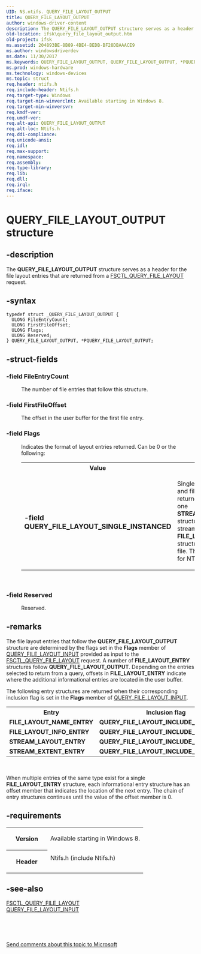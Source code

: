 ```yaml
---
UID: NS.ntifs._QUERY_FILE_LAYOUT_OUTPUT
title: QUERY_FILE_LAYOUT_OUTPUT
author: windows-driver-content
description: The QUERY_FILE_LAYOUT_OUTPUT structure serves as a header for the file layout entries that are returned from a FSCTL_QUERY_FILE_LAYOUT request.
old-location: ifsk\query_file_layout_output.htm
old-project: ifsk
ms.assetid: 204893BE-8B89-4BE4-BEDB-BF28DBAAACE9
ms.author: windowsdriverdev
ms.date: 11/30/2017
ms.keywords: QUERY_FILE_LAYOUT_OUTPUT, QUERY_FILE_LAYOUT_OUTPUT, *PQUERY_FILE_LAYOUT_OUTPUT
ms.prod: windows-hardware
ms.technology: windows-devices
ms.topic: struct
req.header: ntifs.h
req.include-header: Ntifs.h
req.target-type: Windows
req.target-min-winverclnt: Available starting in Windows 8.
req.target-min-winversvr: 
req.kmdf-ver: 
req.umdf-ver: 
req.alt-api: QUERY_FILE_LAYOUT_OUTPUT
req.alt-loc: Ntifs.h
req.ddi-compliance: 
req.unicode-ansi: 
req.idl: 
req.max-support: 
req.namespace: 
req.assembly: 
req.type-library: 
req.lib: 
req.dll: 
req.irql: 
req.iface: 
---
```


# QUERY_FILE_LAYOUT_OUTPUT structure



## -description
<p>The <b>QUERY_FILE_LAYOUT_OUTPUT</b> structure serves as a header for the file layout entries that are returned from a <a href="ifsk.fsctl_query_file_layout">FSCTL_QUERY_FILE_LAYOUT</a> request.</p>


## -syntax

````
typedef struct _QUERY_FILE_LAYOUT_OUTPUT {
  ULONG FileEntryCount;
  ULONG FirstFileOffset;
  ULONG Flags;
  ULONG Reserved;
} QUERY_FILE_LAYOUT_OUTPUT, *PQUERY_FILE_LAYOUT_OUTPUT;
````


## -struct-fields
<dl>

### -field FileEntryCount

<dd>
<p>The number of file entries that follow this structure.</p>
</dd>

### -field FirstFileOffset

<dd>
<p>The offset in the user buffer for the first file entry.</p>
</dd>

### -field Flags

<dd>
<p>Indicates the format of layout entries returned. Can be 0 or the following:</p>
<table>
<tr>
<th>Value</th>
<th>Meaning</th>
</tr>
<tr>
<td width="40%"><a id="QUERY_FILE_LAYOUT_SINGLE_INSTANCED"></a><a id="query_file_layout_single_instanced"></a><dl>

### -field QUERY_FILE_LAYOUT_SINGLE_INSTANCED

</dl>
</td>
<td width="60%">
<p>Single instances of stream and file layout entries are returned. When set, only one <b>STREAM_LAYOUT_ENTRY</b> structure is returned per stream and only one <b>FILE_LAYOUT_ENTRY</b> structure is returned per file. This flag is always set for NTFS.</p>
</td>
</tr>
</table>
<p> </p>
</dd>

### -field Reserved

<dd>
<p>Reserved.</p>
</dd>
</dl>

## -remarks
<p>The file layout entries that follow the <b>QUERY_FILE_LAYOUT_OUTPUT</b> structure are determined by the flags set in the <b>Flags</b> member of <a href="..\ntifs\ns-ntifs--query-file-layout-input.md">QUERY_FILE_LAYOUT_INPUT</a> provided as input to the <a href="ifsk.fsctl_query_file_layout">FSCTL_QUERY_FILE_LAYOUT</a> request. A number of <b>FILE_LAYOUT_ENTRY</b> structures follow <b>QUERY_FILE_LAYOUT_OUTPUT</b>. Depending on the entries selected to return from a query, offsets in <b>FILE_LAYOUT_ENTRY</b> indicate where the additional informational entries are located in the user buffer. </p>

<p>The following entry structures are returned when their corresponding inclusion flag is set in the <b>Flags</b> member of <a href="..\ntifs\ns-ntifs--query-file-layout-input.md">QUERY_FILE_LAYOUT_INPUT</a>.<table>
<tr>
<th>Entry</th>
<th>Inclusion flag</th>
</tr>
<tr>
<td><b>FILE_LAYOUT_NAME_ENTRY</b></td>
<td><b>QUERY_FILE_LAYOUT_INCLUDE_NAMES</b></td>
</tr>
<tr>
<td><b>FILE_LAYOUT_INFO_ENTRY</b></td>
<td><b>QUERY_FILE_LAYOUT_INCLUDE_EXTRA_INFO</b></td>
</tr>
<tr>
<td><b>STREAM_LAYOUT_ENTRY</b></td>
<td><b>QUERY_FILE_LAYOUT_INCLUDE_STREAMS</b></td>
</tr>
<tr>
<td><b>STREAM_EXTENT_ENTRY</b></td>
<td><b>QUERY_FILE_LAYOUT_INCLUDE_EXTENTS</b></td>
</tr>
</table>
<p> </p>
</p>

<p>When multiple entries of the same type exist for a single <b>FILE_LAYOUT_ENTRY</b> structure, each informational entry structure has an offset member that indicates the location of the next entry. The chain of entry structures continues until the value of the offset member is 0.</p>

## -requirements
<table>
<tr>
<th width="30%">
<p>Version</p>
</th>
<td width="70%">
<p>Available starting in Windows 8.</p>
</td>
</tr>
<tr>
<th width="30%">
<p>Header</p>
</th>
<td width="70%">
<dl>
<dt>Ntifs.h (include Ntifs.h)</dt>
</dl>
</td>
</tr>
</table>

## -see-also
<dl>
<dt>
<a href="ifsk.fsctl_query_file_layout">FSCTL_QUERY_FILE_LAYOUT</a>
</dt>
<dt>
<a href="..\ntifs\ns-ntifs--query-file-layout-input.md">QUERY_FILE_LAYOUT_INPUT</a>
</dt>
</dl>
<p> </p>
<p> </p>
<p><a href="mailto:wsddocfb@microsoft.com?subject=Documentation%20feedback [ifsk\ifsk]:%20QUERY_FILE_LAYOUT_OUTPUT structure%20 RELEASE:%20(11/30/2017)&amp;body=%0A%0APRIVACY STATEMENT%0A%0AWe use your feedback to improve the documentation. We don't use your email address for any other purpose, and we'll remove your email address from our system after the issue that you're reporting is fixed. While we're working to fix this issue, we might send you an email message to ask for more info. Later, we might also send you an email message to let you know that we've addressed your feedback.%0A%0AFor more info about Microsoft's privacy policy, see http://privacy.microsoft.com/en-us/default.aspx." title="Send comments about this topic to Microsoft">Send comments about this topic to Microsoft</a></p>
